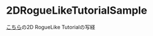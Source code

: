 # 2DRogueLikeTutorialSample

[こちら](http://unity3d.com/jp/learn/tutorials/projects/2d-roguelike-tutorial)の2D RogueLike Tutorialの写経

